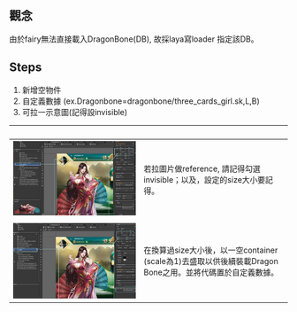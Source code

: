 ## 觀念

由於fairy無法直接載入DragonBone\(DB\), 故採laya寫loader 指定該DB。

## 

## Steps

1. 新增空物件
2. 自定義數據 \(ex.Dragonbone=dragonbone/three\_cards\_girl.sk,L,B\)
3. 可拉一示意圖\(記得設invisible\)

|  <img width=500/>| <img width=100/> |
| :---  | :--- |
| ![](/assets/dbone01_1.jpg)| 若拉圖片做reference, 請記得勾選invisible；以及，設定的size大小要記得。 |
| ![](/assets/dbone01_2.jpg) | 在換算過size大小後，以一空container \(scale為1\)去盛取以供後續裝載Dragon Bone之用。並將代碼置於自定義數據。 |




